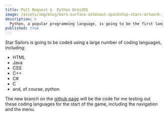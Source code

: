 ```yaml
---
title: Pull Request &  Python DroidOS
image: /assets/img/blog/mars-surface-astonaut-spaceship-stars-artwork.jpg
description: >
  Python, a popular programming language, is going to be the first language we use for creating Star Sailors. We're going to see how much we can do in Star Sailors, as well as completing Python. [ACORD](http://acord-robotics.github.io/starsailors/acord/). Change category to Pull Requests - DroidOS
published: true
---
```


Star Sailors is going to be coded using a large number of coding languages, including:
* HTML
* Java
* CSS
* C++
* C#
* C
* and, of course, python

The new branch on the [github page](http://github.com/acord-robotics/starsailors/) will be the code for me testing out these coding languages for the start of the game, including the navigation and the menu.